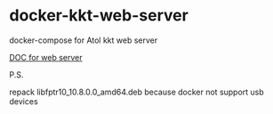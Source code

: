 # docker-kkt-web-server

docker-compose for Atol kkt web server

[DOC for web server](https://app.swaggerhub.com/apis-docs/atol-dev/fptr-web-server/10.8.0.0)

P.S.

repack libfptr10_10.8.0.0_amd64.deb because docker not support usb devices
